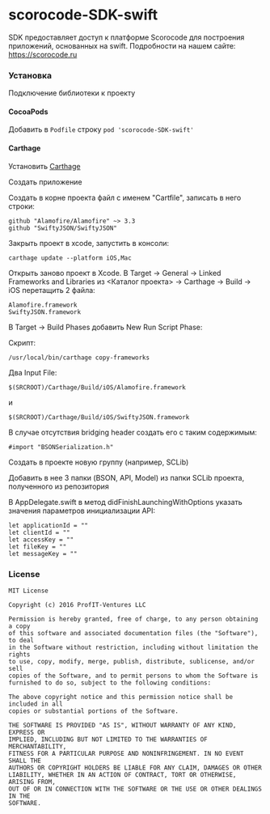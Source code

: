 # scorocode-SDK-swift
SDK предоставляет доступ к платформе Scorocode для построения приложений, основанных на swift.
Подробности на нашем сайте: https://scorocode.ru

### Установка
Подключение библиотеки к проекту

#### CocoaPods
Добавить в ```Podfile``` строку ```pod 'scorocode-SDK-swift'```

#### Carthage

Установить [Carthage](https://github.com/Carthage/Carthage)

Создать приложение

Создать в корне проекта файл с именем "Cartfile", записать в него строки:
```
github "Alamofire/Alamofire" ~> 3.3
github "SwiftyJSON/SwiftyJSON"
```
Закрыть проект в xcode, запустить в консоли:
```
carthage update --platform iOS,Mac
```
Открыть заново проект в Xcode. В Target -> General -> Linked Frameworks and Libraries из <Каталог проекта> -> Carthage -> Build -> iOS перетащить 2 файла:
```
Alamofire.framework
SwiftyJSON.framework
```

В Target -> Build Phases добавить New Run Script Phase:

Скрипт:
```
/usr/local/bin/carthage copy-frameworks
```
Два Input File:

```
$(SRCROOT)/Carthage/Build/iOS/Alamofire.framework
```
и
```
$(SRCROOT)/Carthage/Build/iOS/SwiftyJSON.framework
```

В случае отсутствия bridging header создать его с таким содержимым:

```
#import "BSONSerialization.h"
```

Создать в проекте новую группу (например, SCLib)

Добавить в нее 3 папки (BSON, API, Model) из папки SCLib проекта, полученного из репозитория

В AppDelegate.swift в метод didFinishLaunchingWithOptions указать значения параметров инициализации API:

```
let applicationId = ""
let clientId = ""
let accessKey = ""
let fileKey = ""
let messageKey = ""
```

### License
```
MIT License

Copyright (c) 2016 ProfIT-Ventures LLC

Permission is hereby granted, free of charge, to any person obtaining a copy
of this software and associated documentation files (the "Software"), to deal
in the Software without restriction, including without limitation the rights
to use, copy, modify, merge, publish, distribute, sublicense, and/or sell
copies of the Software, and to permit persons to whom the Software is
furnished to do so, subject to the following conditions:

The above copyright notice and this permission notice shall be included in all
copies or substantial portions of the Software.

THE SOFTWARE IS PROVIDED "AS IS", WITHOUT WARRANTY OF ANY KIND, EXPRESS OR
IMPLIED, INCLUDING BUT NOT LIMITED TO THE WARRANTIES OF MERCHANTABILITY,
FITNESS FOR A PARTICULAR PURPOSE AND NONINFRINGEMENT. IN NO EVENT SHALL THE
AUTHORS OR COPYRIGHT HOLDERS BE LIABLE FOR ANY CLAIM, DAMAGES OR OTHER
LIABILITY, WHETHER IN AN ACTION OF CONTRACT, TORT OR OTHERWISE, ARISING FROM,
OUT OF OR IN CONNECTION WITH THE SOFTWARE OR THE USE OR OTHER DEALINGS IN THE
SOFTWARE.
```
